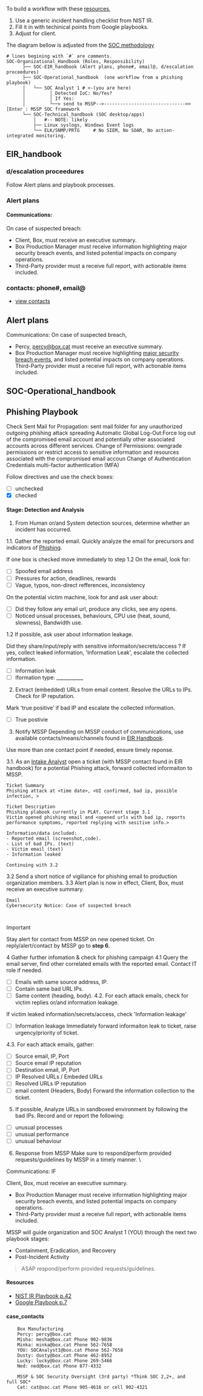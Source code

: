 
To build a workflow with these [resources](#resources),
1. Use a generic incident handling checklist from NIST IR.
2. Fill it in with techinical points from Google playbooks.
3. Adjust for client.

The diagram bellow is adjusted from the [SOC methodology](https://github.com/FredericGariepy/LighthouseLabs/blob/main/PKM/W4/D2/workflow.md#the-soc-methodology)
```
# lines begining with `#` are comments.
SOC-Organizational_Handbook (Roles, Responsibility)
      ├── SOC-EIR_handbook (Alert plans, phone#, email@, d/escalation proceedures)
      ├── SOC-Operational_handbook  (one workflow from a phishing playbook) 
      │   └── SOC Analyst 1 # <-(you are here)
      │         │ Detected IoC: No/Yes? 
      │         │ If Yes:
      │         └──> send to MSSP-->------------------------------>>[Enter : MSSP SOC framework
      └── SOC-Technical_handbook (SOC desktop/apps)
          │   #-- NOTE: likely
          ├── Linux syslogs, Windows Event logs
          └── ELK/SNMP/PRTG     # No SIEM, No SOAR, No action-integrated monitoring.
```

## EIR_handbook 
### d/escalation proceedures
Follow Alert plans and playbook processes.
### Alert plans
#### Communications:
On case of suspected breach:
- Client, Box, must receive an executive summary.
- Box Production Manager must receive information highlighting major security breach events, and listed potential impacts on company operations.
- Third-Party provider must a receive full report, with actionable items included.
### contacts: phone#, email@
- [view contacts](#case_contacts)

## Alert plans
Communications:
On case of suspected breach,
- Percy, percy@box.cat must receive an executive summary.
- Box Production Manager must receive highlighting [major security breach events](), and listed potential impacts on company operations.
    Third-Party provider must a receive full report, with actionable items included.

## SOC-Operational_handbook
## Phishing Playbook
Check Sent Mail for Propagation: sent mail folder for any unauthorized outgoing phishing attack spreading
Automatic Global Log-Out:Force log out of the compromised email account and potentially other associated accounts across different services.
Change of Permissions: owngrade permissions or restrict access to sensitive information and resources associated with the compromised email accoun
Change of Authentication Credentials multi-factor authentication (MFA)

Follow directives and use the check boxes:
- [ ] unchecked
- [x] checked 
#### Stage: Detection and Analysis
1. From Human or/and System detection sources, determine whether an incident has occurred.

1.1. Gather the reported email. Quickly analyze the email for precursors and indicators of [Phishing](https://www.getcybersafe.gc.ca/en/resources/real-examples-fake-emails).

If one box is checked move immediately to step 1.2
On the email, look for:
- [ ] Spoofed email address
- [ ] Pressures for action, deadlines, rewards
- [ ] Vague, typos, non-direct refferences, inconsistency

On the potential victim machine, look for and ask user about:
- [ ] Did they follow any email url, produce any clicks, see any opens.
- [ ] Noticed unsual processes, behaviours, CPU use (heat, sound, slowness), Bandwidth use.

1.2 If possible, ask user about information leakage.

Did they share/input/reply with sensitive informaiton/secrets/access ?
If yes, collect leaked information, 'Information Leak', escalate the collected information.
- [ ] Information leak
- [ ] Iformation type: ___________

2. Extract (embedded) URLs from email content. Resolve the URLs to IPs. Check for IP reputation.

Mark ‘true positive’ if bad IP and escalate the collected information.
- [ ] True postivie

3. Notify MSSP
Depending on MSSP conduct of communications, use available contacts/means/channels found in [EIR Handbook](#eir_handbook).

Use more than one contact point if needed, ensure timely reponse.

3.1. As an [Intake Analyst](https://github.com/FredericGariepy/LighthouseLabs/blob/main/PKM/W4/D3/Intake%20Analyst.md) open a ticket (with MSSP contact found in EIR handbook) for a potential Phishing attack, forward collected informaiton to MSSP.

<!--[ticket template](https://github.com/FredericGariepy/LighthouseLabs/blob/main/PKM/W4/D3/email-template/in-class-ticket-response-email.md#ticket-234)-->
```
Ticket Summary
Phishing attack at <time date>, <UI confirmed, bad ip, possible infection, >

Ticket Description
Phishing plabook currently in PLAY. Current stage 3.1
Victim opened phishing email and <opened urls with bad ip, reports performance symptoms, reported replying with sesitive info.>

Information/data included:
- Reported email (screenshot,code).
- List of bad IPs. (text)
- Victim email (text)
- Information leaked

Continuing with 3.2
```
3.2 Send a short notice of vigiliance for phishing email to production organization members.
3.3 Alert plan is now in effect, Client, Box, must receive an executive summary.

```
Email
Cybersecurity Notice: Case of suspected breach



```

> [!IMPORTANT]  
> Stay alert for contact from MSSP on new opened ticket.
> On reply/alert/contact by MSSP go to **step 6**.

4 Gather further infomation & check for phishing campaign
4.1 Query the email server, find other correlated emails with the reported email. Contact IT role if needed.
- [ ] Emails with same source address, IP.
- [ ] Contain same bad URL IPs.
- [ ] Same content (heading, body).
4.2. For each attack emails, check for victim replies or/and information leakage.

If victim leaked information/secrets/access, check 'Information leakage'
- [ ] Information leakage
Immediately forward informaiton leak to ticket, raise urgency/priority of ticket.
      
4.3. For each attack emails, gather:
- [ ] Source email, IP, Port
- [ ] Source email IP reputation
- [ ] Destination email, IP, Port
- [ ] IP Resolved URLs / Embeded URLs 
- [ ] Resolved URLs IP reputation
- [ ] email content (Headers, Body)
Forward the information collection to the ticket.

5. If possible, Analyze URLs in sandboxed environment by
following the bad IPs. Record and or report the following:
- [ ] unusual processes
- [ ] unusual performance
- [ ] unusual behaviour

6. Response from MSSP
Make sure to respond/perform provided requests/guidelines by MSSP in a timely manner. \

Communications: 
IF 

 Client, Box, must receive an executive summary.
- Box Production Manager must receive information highlighting major security breach events, and listed potential impacts on company operations.
- Third-Party provider must a receive full report, with actionable items included.



MSSP will guide organization and SOC Analyst 1 (YOU) through the next two playbook stages:
- Containment, Eradication, and Recovery
- Post-Incident Activity

>  ASAP respond/perform provided requests/guidelines.


#### Resources
- [NIST IR Playbook p.42](https://nvlpubs.nist.gov/nistpubs/specialpublications/nist.sp.800-61r2.pdf)
- [Google Playbook p.7](https://learningimages.lighthouselabs.ca/Cyber+BC/Cyber+BC+C4/Top_Security_Playbooks_2022.pdf)

#### case_contacts
```
    Box Manufacturing
    Percy: percy@box.cat
    Misha: mesha@box.cat Phone 902-9836
    Minka: minka@box.cat Phone 562-7658
    YOU: SOCAnalyst1@box.cat Phone 562-7658
    Dusty: dusty@box.cat Phone 462-8952
    Lucky: lucky@box.cat Phone 269-5466
    Ned: ned@box.cat Phone 877-4332

    MSSP & SOC Security Oversight (3rd party) *Think SOC 2,2+, and full SOC*
    Cat: cat@soc.cat Phone 905-4616 or cell 902-4321
```
